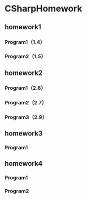# CSharpHomework
## homework1
### Program1（1.4）
### Program2（1.5）
## homework2
### Program1（2.6）
### Program2（2.7）
### Program3（2.9）
## homework3
### Program1
## homework4
### Program1
### Program2
